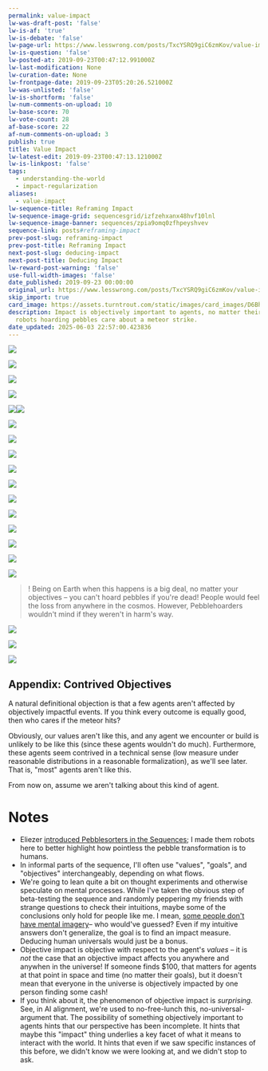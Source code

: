 ```yaml
---
permalink: value-impact
lw-was-draft-post: 'false'
lw-is-af: 'true'
lw-is-debate: 'false'
lw-page-url: https://www.lesswrong.com/posts/TxcYSRQ9giC6zmKov/value-impact
lw-is-question: 'false'
lw-posted-at: 2019-09-23T00:47:12.991000Z
lw-last-modification: None
lw-curation-date: None
lw-frontpage-date: 2019-09-23T05:20:26.521000Z
lw-was-unlisted: 'false'
lw-is-shortform: 'false'
lw-num-comments-on-upload: 10
lw-base-score: 70
lw-vote-count: 28
af-base-score: 22
af-num-comments-on-upload: 3
publish: true
title: Value Impact
lw-latest-edit: 2019-09-23T00:47:13.121000Z
lw-is-linkpost: 'false'
tags:
  - understanding-the-world
  - impact-regularization
aliases:
  - value-impact
lw-sequence-title: Reframing Impact
lw-sequence-image-grid: sequencesgrid/izfzehxanx48hvf10lnl
lw-sequence-image-banner: sequences/zpia9omq0zfhpeyshvev
sequence-link: posts#reframing-impact
prev-post-slug: reframing-impact
prev-post-title: Reframing Impact
next-post-slug: deducing-impact
next-post-title: Deducing Impact
lw-reward-post-warning: 'false'
use-full-width-images: 'false'
date_published: 2019-09-23 00:00:00
original_url: https://www.lesswrong.com/posts/TxcYSRQ9giC6zmKov/value-impact
skip_import: true
card_image: https://assets.turntrout.com/static/images/card_images/D6Bhmv6.png
description: Impact is objectively important to agents, no matter their goals. Even
  robots hoarding pebbles care about a meteor strike.
date_updated: 2025-06-03 22:57:00.423836
---
```








![](https://assets.turntrout.com/static/images/posts/lG9je1g.avif)

![](https://assets.turntrout.com/static/images/posts/1hJa51n.avif)

![](https://assets.turntrout.com/static/images/posts/geDXLLG.avif)

![](https://assets.turntrout.com/static/images/posts/zMxBlb0.avif)

![](https://assets.turntrout.com/static/images/posts/tupgltr.avif)![](https://assets.turntrout.com/static/images/posts/kNG5for.avif)

![](https://assets.turntrout.com/static/images/posts/BtzHnUq.avif)

![](https://assets.turntrout.com/static/images/posts/jaHW2pp.avif)

![](https://assets.turntrout.com/static/images/posts/MmtIR5e.avif)

![](https://assets.turntrout.com/static/images/posts/S1KiiUj.avif)

![](https://assets.turntrout.com/static/images/posts/9ZqUDO6.avif)

![](https://assets.turntrout.com/static/images/posts/TT61fRC.avif)

![](https://assets.turntrout.com/static/images/posts/JGA0KAj.avif)

![](https://assets.turntrout.com/static/images/posts/ZBG9SXA.avif)

![](https://assets.turntrout.com/static/images/posts/IhjRIpN.avif)

![](https://assets.turntrout.com/static/images/posts/lsJLMDk.avif)

![](https://assets.turntrout.com/static/images/posts/OBmQUKm.avif)

> ! Being on Earth when this happens is a big deal, no matter your objectives – you can't hoard pebbles if you're dead! People would feel the loss from anywhere in the cosmos. However, Pebblehoarders wouldn't mind if they weren't in harm's way.

![](https://assets.turntrout.com/static/images/posts/zKM6Bt9.avif)

![](https://assets.turntrout.com/static/images/posts/ZOAeuoe.avif)

![](https://assets.turntrout.com/static/images/posts/fzLD7kQ.avif)

## Appendix: Contrived Objectives

A natural definitional objection is that a few agents aren't affected by objectively impactful events. If you think every outcome is equally good, then who cares if the meteor hits?

Obviously, our values aren't like this, and any agent we encounter or build is unlikely to be like this (since these agents wouldn't do much). Furthermore, these agents seem contrived in a technical sense (low measure under reasonable distributions in a reasonable formalization), as we'll see later. That is, "most" agents aren't like this.

From now on, assume we aren't talking about this kind of agent.

# Notes

- Eliezer [introduced Pebblesorters in the Sequences](https://www.readthesequences.com/Sorting-Pebbles-Into-Correct-Heaps); I made them robots here to better highlight how pointless the pebble transformation is to humans.
- In informal parts of the sequence, I'll often use "values", "goals", and "objectives" interchangeably, depending on what flows.
- We're going to lean quite a bit on thought experiments and otherwise speculate on mental processes. While I've taken the obvious step of beta-testing the sequence and randomly peppering my friends with strange questions to check their intuitions, maybe some of the conclusions only hold for people like me. I mean, [some people don't have mental imagery](https://www.lesswrong.com/posts/baTWMegR42PAsH9qJ/generalizing-from-one-example)– who would've guessed? Even if my intuitive answers don't generalize, the goal is to find an impact measure. Deducing human universals would just be a bonus.
- Objective impact is objective with respect to the agent's _values_ – it is _not_ the case that an objective impact affects you anywhere and anywhen in the universe! If someone finds $100, that matters for agents at that point in space and time (no matter their goals), but it doesn't mean that everyone in the universe is objectively impacted by one person finding some cash!
- If you think about it, the phenomenon of objective impact is _surprising._ See, in AI alignment, we're used to no-free-lunch this, no-universal-argument that. The possibility of something objectively important to agents hints that our perspective has been incomplete. It hints that maybe this "impact" thing underlies a key facet of what it means to interact with the world. It hints that even if we saw specific instances of this before, we didn't know we were looking at, and we didn't stop to ask.
